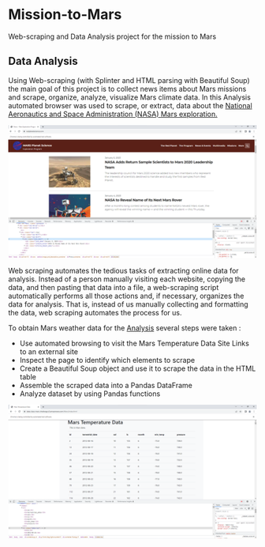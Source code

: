 # Mission-to-Mars
Web-scraping and Data Analysis project for the mission to Mars

## Data Analysis 

Using Web-scraping (with Splinter and HTML parsing with Beautiful Soup) the main goal of this project is to collect news items about Mars missions and scrape, organize, analyze, visualize Mars climate data.
In this Analysis automated browser was used to scrape, or extract, data about the [National Aeronautics and Space Administration (NASA) Mars exploration.](https://github.com/MilosPopov007/-Mission-to-Mars-/blob/main/part_1_mars_news.ipynb)





![This is an image](https://github.com/MilosPopov007/-Mission-to-Mars-/blob/main/Mars_scraping%20.png)


Web scraping automates the tedious tasks of extracting online data for analysis. Instead of a person manually visiting each website, copying the data, and then pasting that data into a file, a web-scraping script automatically performs all those actions and, if necessary, organizes the data for analysis. That is, instead of us manually collecting and formatting the data, web scraping automates the process for us. 

To obtain Mars weather data for the  [Analysis](https://github.com/MilosPopov007/-Mission-to-Mars-/blob/main/part_2_mars_weather.ipynb) several steps were taken :

*  Use automated browsing to visit the Mars Temperature Data Site Links to an external site
*  Inspect the page to identify which elements to scrape
*  Create a Beautiful Soup object and use it to scrape the data in the HTML table
*  Assemble the scraped data into a Pandas DataFrame
*  Analyze dataset by using Pandas functions


![This is an image](https://github.com/MilosPopov007/-Mission-to-Mars-/blob/main/Mars_table.png)



